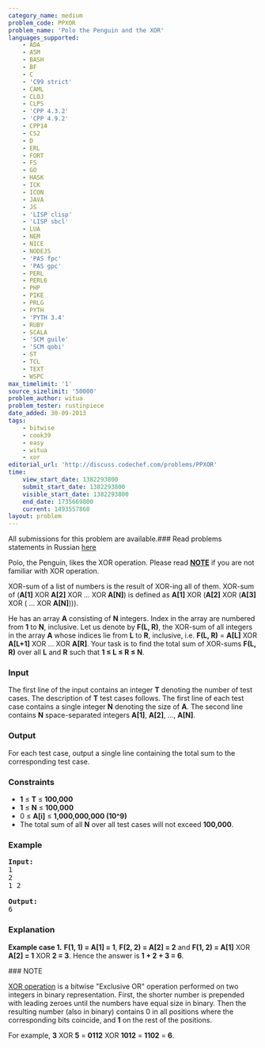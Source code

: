 ```yaml
---
category_name: medium
problem_code: PPXOR
problem_name: 'Polo the Penguin and the XOR'
languages_supported:
    - ADA
    - ASM
    - BASH
    - BF
    - C
    - 'C99 strict'
    - CAML
    - CLOJ
    - CLPS
    - 'CPP 4.3.2'
    - 'CPP 4.9.2'
    - CPP14
    - CS2
    - D
    - ERL
    - FORT
    - FS
    - GO
    - HASK
    - ICK
    - ICON
    - JAVA
    - JS
    - 'LISP clisp'
    - 'LISP sbcl'
    - LUA
    - NEM
    - NICE
    - NODEJS
    - 'PAS fpc'
    - 'PAS gpc'
    - PERL
    - PERL6
    - PHP
    - PIKE
    - PRLG
    - PYTH
    - 'PYTH 3.4'
    - RUBY
    - SCALA
    - 'SCM guile'
    - 'SCM qobi'
    - ST
    - TCL
    - TEXT
    - WSPC
max_timelimit: '1'
source_sizelimit: '50000'
problem_author: witua
problem_tester: rustinpiece
date_added: 30-09-2013
tags:
    - bitwise
    - cook39
    - easy
    - witua
    - xor
editorial_url: 'http://discuss.codechef.com/problems/PPXOR'
time:
    view_start_date: 1382293800
    submit_start_date: 1382293800
    visible_start_date: 1382293800
    end_date: 1735669800
    current: 1493557860
layout: problem
---
```

All submissions for this problem are available.###  Read problems statements in Russian [here](http://www.codechef.com/download/translated/COOK39/russian/PPXOR.pdf)

Polo, the Penguin, likes the XOR operation. Please read [**NOTE**](#NOTE) if you are not familiar with XOR operation.

XOR-sum of a list of numbers is the result of XOR-ing all of them. XOR-sum of (**A\[1\]** XOR **A\[2\]** XOR ... XOR **A\[N\]**) is defined as **A\[1\]** XOR (**A\[2\]** XOR (**A\[3\]** XOR ( ... XOR **A\[N\]**))).

He has an array **A** consisting of **N** integers. Index in the array are numbered from **1** to **N**, inclusive. Let us denote by **F(L, R)**, the XOR-sum of all integers in the array **A** whose indices lie from **L** to **R**, inclusive, i.e. **F(L, R)** = **A\[L\]** XOR **A\[L+1\]** XOR ... XOR **A\[R\]**. Your task is to find the total sum of XOR-sums **F(L, R)** over all **L** and **R** such that **1 ≤ L ≤ R ≤ N**.

### Input

The first line of the input contains an integer **T** denoting the number of test cases. The description of **T** test cases follows. The first line of each test case contains a single integer **N** denoting the size of **A**. The second line contains **N** space-separated integers **A\[1\]**, **A\[2\]**, ..., **A\[N\]**.

### Output

For each test case, output a single line containing the total sum to the corresponding test case.

### Constraints

- **1** ≤ **T** ≤ **100,000**
- **1** ≤ **N** ≤ **100,000**
- 0 ≤ **A\[i\]** ≤ **1,000,000,000 (10^9)**
- The total sum of all **N** over all test cases will not exceed **100,000**.

### Example

<pre><b>Input:</b>
1
2
1 2

<b>Output:</b>
6
</pre>
### Explanation

**Example case 1.** **F(1, 1) = A\[1\] = 1**, **F(2, 2) = A\[2\] = 2** and **F(1, 2) = A\[1\]** XOR **A\[2\] = 1** XOR **2 = 3**. Hence the answer is **1 + 2 + 3 = 6**.

<a name="NOTE">
### NOTE

</a>

[XOR operation](http://en.wikipedia.org/wiki/Exclusive_or) is a bitwise "Exclusive OR" operation performed on two integers in binary representation. First, the shorter number is prepended with leading zeroes until the numbers have equal size in binary. Then the resulting number (also in binary) contains 0 in all positions where the corresponding bits coincide, and **1** on the rest of the positions.

 For example, **3** XOR **5** = **0112** XOR **1012** = **1102** = **6**.
